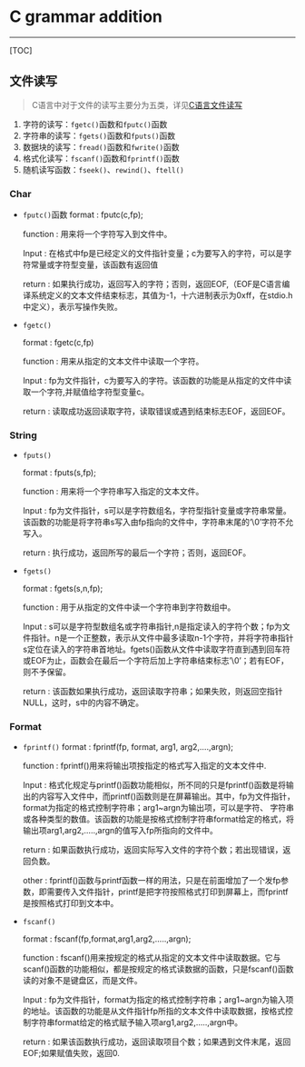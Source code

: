 # C grammar addition

***

[TOC]



## 文件读写

> C语言中对于文件的读写主要分为五类，详见[C语言文件读写](https://blog.csdn.net/qq_29769263/article/details/85329099?ops_request_misc=%257B%2522request%255Fid%2522%253A%2522164976767816780366593468%2522%252C%2522scm%2522%253A%252220140713.130102334..%2522%257D&request_id=164976767816780366593468&biz_id=0&utm_medium=distribute.pc_search_result.none-task-blog-2~all~top_positive~default-1-85329099.142^v7^article_score_rank,157^v4^control&utm_term=C%E8%AF%AD%E8%A8%80%E8%AF%BB%E5%86%99%E6%96%87%E4%BB%B6&spm=1018.2226.3001.4187)

1. 字符的读写：`fgetc()`函数和`fputc()`函数
2. 字符串的读写：`fgets()`函数和`fputs()`函数
3. 数据块的读写：`fread()`函数和`fwrite()`函数
4. 格式化读写：`fscanf()`函数和`fprintf()`函数
5. 随机读写函数：`fseek()`、`rewind()`、`ftell()`

### Char

* `fputc()`函数
  format : fputc(c,fp);

  function : 用来将一个字符写入到文件中。

  Input : 在格式中fp是已经定义的文件指针变量；c为要写入的字符，可以是字符常量或字符型变量，该函数有返回值

  return : 如果执行成功，返回写入的字符；否则，返回EOF,（EOF是C语言编译系统定义的文本文件结束标志，其值为-1，十六进制表示为0xff，在stdio.h中定义），表示写操作失败。

* `fgetc()`

  format : fgetc(c,fp)

  function : 用来从指定的文本文件中读取一个字符。

  Input : fp为文件指针，c为要写入的字符。该函数的功能是从指定的文件中读取一个字符,并赋值给字符型变量c。 

  return : 读取成功返回读取字符，读取错误或遇到结束标志EOF，返回EOF。

### String

* `fputs()`

  format : fputs(s,fp);

  function : 用来将一个字符串写入指定的文本文件。

  Input : fp为文件指针，s可以是字符数组名，字符型指针变量或字符串常量。该函数的功能是将字符串s写入由fp指向的文件中，字符串末尾的‘\0’字符不允写入。

  return : 执行成功，返回所写的最后一个字符；否则，返回EOF。

* `fgets()`

  format : fgets(s,n,fp);

  function : 用于从指定的文件中读一个字符串到字符数组中。

  Input : s可以是字符型数组名或字符串指针,n是指定读入的字符个数；fp为文件指针。n是一个正整数，表示从文件中最多读取n-1个字符，并将字符串指针s定位在读入的字符串首地址。fgets()函数从文件中读取字符直到遇到回车符或EOF为止，函数会在最后一个字符后加上字符串结束标志’\0’；若有EOF，则不予保留。

  return : 该函数如果执行成功，返回读取字符串；如果失败，则返回空指针NULL，这时，s中的内容不确定。

### Format

* `fprintf()`
  format : fprintf(fp, format, arg1, arg2,….,argn);

  function : fprintf()用来将输出项按指定的格式写入指定的文本文件中.

  Input : 格式化规定与printf()函数功能相似，所不同的只是fprintf()函数是将输出的内容写入文件中，而printf()函数则是在屏幕输出。其中，fp为文件指针，format为指定的格式控制字符串；arg1~argn为输出项，可以是字符、 字符串或各种类型的数值。该函数的功能是按格式控制字符串format给定的格式，将输出项arg1,arg2,…..,argn的值写入fp所指向的文件中。

  return : 如果函数执行成功，返回实际写入文件的字符个数；若出现错误，返回负数。


  other : fprintf()函数与printf函数一样的用法，只是在前面增加了一个发fp参数，即需要传入文件指针，printf是把字符按照格式打印到屏幕上，而fprintf是按照格式打印到文本中。

* `fscanf()`

  format : fscanf(fp,format,arg1,arg2,…..,argn);

  function : fscanf()用来按规定的格式从指定的文本文件中读取数据。它与scanf()函数的功能相似，都是按规定的格式读数据的函数，只是fscanf()函数读的对象不是键盘区，而是文件。

  Input : fp为文件指针，format为指定的格式控制字符串；arg1~argn为输入项的地址。该函数的功能是从文件指针fp所指的文本文件中读取数据，按格式控制字符串format给定的格式赋予输入项arg1,arg2,…..,argn中。

  return : 如果该函数执行成功，返回读取项目个数；如果遇到文件末尾，返回EOF;如果赋值失败，返回0.
  



















